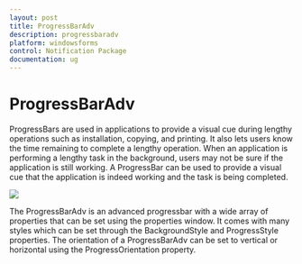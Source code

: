 ```yaml
---
layout: post
title: ProgressBarAdv
description: progressbaradv
platform: windowsforms
control: Notification Package 
documentation: ug
---
```


# ProgressBarAdv

ProgressBars are used in applications to provide a visual cue during lengthy operations such as installation, copying, and printing. It also lets users know the time remaining to complete a lengthy operation. When an application is performing a lengthy task in the background, users may not be sure if the application is still working. A ProgressBar can be used to provide a visual cue that the application is indeed working and the task is being completed. 

![](Overview_images/Overview_img1.jpeg) 


The ProgressBarAdv is an advanced progressbar with a wide array of properties that can be set using the properties window. It comes with many styles which can be set through the BackgroundStyle and ProgressStyle properties. The orientation of a ProgressBarAdv can be set to vertical or horizontal using the ProgressOrientation property.

